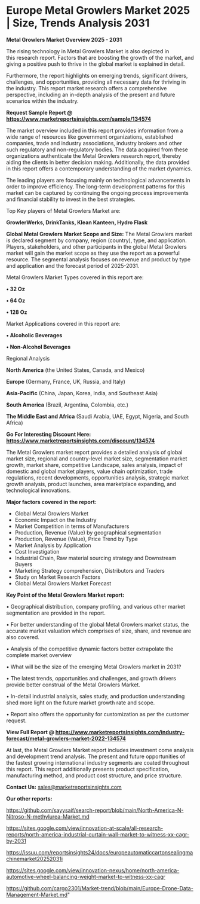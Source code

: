  # Europe Metal Growlers Market 2025 | Size, Trends Analysis 2031

<Strong> Metal Growlers Market Overview 2025 - 2031</strong>

The rising technology in Metal Growlers Market is also depicted in this research report. Factors that are boosting the growth of the market, and giving a positive push to thrive in the global market is explained in detail.

Furthermore, the report highlights on emerging trends, significant drivers, challenges, and opportunities, providing all necessary data for thriving in the industry. This report market research offers a comprehensive perspective, including an in-depth analysis of the present and future scenarios within the industry.

<strong>Request Sample Report @ <a href=https://www.marketreportsinsights.com/sample/134574>https://www.marketreportsinsights.com/sample/134574</a></strong>

The market overview included in this report provides information from a wide range of resources like government organizations, established companies, trade and industry associations, industry brokers and other such regulatory and non-regulatory bodies. The data acquired from these organizations authenticate the Metal Growlers research report, thereby aiding the clients in better decision making. Additionally, the data provided in this report offers a contemporary understanding of the market dynamics.

The leading players are focusing mainly on technological advancements in order to improve efficiency. The long-term development patterns for this market can be captured by continuing the ongoing process improvements and financial stability to invest in the best strategies.

Top Key players of Metal Growlers Market are:

<strong>GrowlerWerks, DrinkTanks, Klean Kanteen, Hydro Flask</strong>

<strong><b>Global Metal Growlers Market Scope and Size:</b></strong>
The Metal Growlers market is declared segment by company, region (country), type, and application. Players, stakeholders, and other participants in the global Metal Growlers market will gain the market scope as they use the report as a powerful resource. The segmental analysis focuses on revenue and product by type and application and the forecast period of 2025-2031.

Metal Growlers Market Types covered in this report are:

<strong>• 32 Oz

• 64 Oz

• 128 Oz</strong>

Market Applications covered in this report are:

<strong>• Alcoholic Beverages

• Non-Alcohol Beverages</strong> 

Regional Analysis

<strong>North America</strong> (the United States, Canada, and Mexico)

<strong>Europe</strong> (Germany, France, UK, Russia, and Italy)

<strong>Asia-Pacific</strong> (China, Japan, Korea, India, and Southeast Asia)

<strong>South America</strong> (Brazil, Argentina, Colombia, etc.)

<strong>The Middle East and Africa</strong> (Saudi Arabia, UAE, Egypt, Nigeria, and South Africa)

<strong>Go For Interesting Discount Here: <a href=https://www.marketreportsinsights.com/discount/134574>https://www.marketreportsinsights.com/discount/134574</a></strong>

The Metal Growlers market report provides a detailed analysis of global market size, regional and country-level market size, segmentation market growth, market share, competitive Landscape, sales analysis, impact of domestic and global market players, value chain optimization, trade regulations, recent developments, opportunities analysis, strategic market growth analysis, product launches, area marketplace expanding, and technological innovations.

<strong><b>Major factors covered in the report:</b></strong>
<ul>
  <li>Global Metal Growlers Market </li>
  <li>Economic Impact on the Industry</li>
  <li>Market Competition in terms of Manufacturers</li>
  <li>Production, Revenue (Value) by geographical segmentation</li>
  <li>Production, Revenue (Value), Price Trend by Type</li>
  <li>Market Analysis by Application</li>
  <li>Cost Investigation</li>
  <li>Industrial Chain, Raw material sourcing strategy and Downstream Buyers</li>
  <li>Marketing Strategy comprehension, Distributors and Traders</li>
  <li>Study on Market Research Factors</li>
  <li>Global Metal Growlers Market Forecast</li>
</ul>

<strong><b>Key Point of the Metal Growlers Market report:</b></strong>

• Geographical distribution, company profiling, and various other market segmentation are provided in the report.

• For better understanding of the global Metal Growlers market status, the accurate market valuation which comprises of size, share, and revenue are also covered.

• Analysis of the competitive dynamic factors better extrapolate the complete market overview

• What will be the size of the emerging Metal Growlers market in 2031?

• The latest trends, opportunities and challenges, and growth drivers provide better construal of the Metal Growlers Market.

• In-detail industrial analysis, sales study, and production understanding shed more light on the future market growth rate and scope.

• Report also offers the opportunity for customization as per the customer request.

<strong><b>View Full Report @ <a href=https://www.marketreportsinsights.com/industry-forecast/metal-growlers-market-2022-134574>https://www.marketreportsinsights.com/industry-forecast/metal-growlers-market-2022-134574</a></b></strong>


At last, the Metal Growlers Market report includes investment come analysis and development trend analysis. The present and future opportunities of the fastest growing international industry segments are coated throughout this report. This report additionally presents product specification, manufacturing method, and product cost structure, and price structure.

<strong>Contact Us:</strong>
sales@marketreportsinsights.com

<strong>Our other reports:</strong>

<a href=https://github.com/sayysaif/search-report/blob/main/North-America-N-Nitroso-N-methylurea-Market.md>https://github.com/sayysaif/search-report/blob/main/North-America-N-Nitroso-N-methylurea-Market.md</a>

<a href=https://sites.google.com/view/innovation-at-scale/all-research-reports/north-america-industrial-curtain-wall-market-to-witness-xx-cagr-by-2031>https://sites.google.com/view/innovation-at-scale/all-research-reports/north-america-industrial-curtain-wall-market-to-witness-xx-cagr-by-2031</a>

<a href=https://issuu.com/reportsinsights24/docs/europeautomaticcartonsealingmachinemarket20252031i>https://issuu.com/reportsinsights24/docs/europeautomaticcartonsealingmachinemarket20252031i</a>

<a href=https://sites.google.com/view/innovation-nexus/home/north-america-automotive-wheel-balancing-weight-market-to-witness-xx-cagr>https://sites.google.com/view/innovation-nexus/home/north-america-automotive-wheel-balancing-weight-market-to-witness-xx-cagr</a>

<a href=https://github.com/cargo2301/Market-trend/blob/main/Europe-Drone-Data-Management-Market.md>https://github.com/cargo2301/Market-trend/blob/main/Europe-Drone-Data-Management-Market.md</a>"
